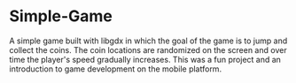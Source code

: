 # Simple-Game
A simple game built with libgdx in which the goal of the game is to jump and collect the coins. The coin locations are randomized on the screen and over time the player's speed gradually increases. This was a fun project and an introduction to game development on the mobile platform.
